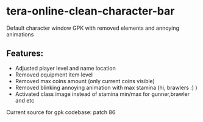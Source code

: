 # tera-online-clean-character-bar
Default character window GPK with removed elements and annoying animations

## Features:

* Adjusted player level and name location
* Removed equipment item level
* Removed max coins amount (only current coins visible)
* Removed blinking annoying animation with max stamina (hi, brawlers :) )
* Activated class image instead of stamina min/max for gunner,brawler and etc

Current source for gpk codebase: patch 86